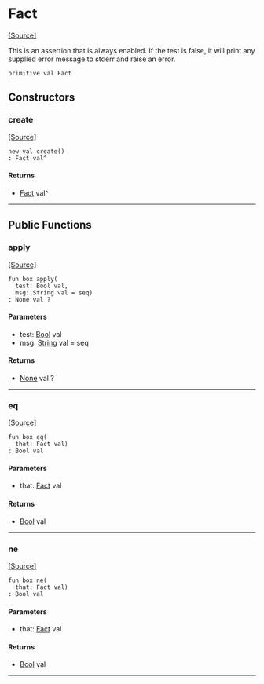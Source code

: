 # Fact
<span class="source-link">[[Source]](src/assert/assert.md#L19)</span>

This is an assertion that is always enabled. If the test is false, it will
print any supplied error message to stderr and raise an error.


```pony
primitive val Fact
```

## Constructors

### create
<span class="source-link">[[Source]](src/assert/assert.md#L19)</span>


```pony
new val create()
: Fact val^
```

#### Returns

* [Fact](assert-Fact.md) val^

---

## Public Functions

### apply
<span class="source-link">[[Source]](src/assert/assert.md#L24)</span>


```pony
fun box apply(
  test: Bool val,
  msg: String val = seq)
: None val ?
```
#### Parameters

*   test: [Bool](builtin-Bool.md) val
*   msg: [String](builtin-String.md) val = seq

#### Returns

* [None](builtin-None.md) val ?

---

### eq
<span class="source-link">[[Source]](src/assert/assert.md#L24)</span>


```pony
fun box eq(
  that: Fact val)
: Bool val
```
#### Parameters

*   that: [Fact](assert-Fact.md) val

#### Returns

* [Bool](builtin-Bool.md) val

---

### ne
<span class="source-link">[[Source]](src/assert/assert.md#L24)</span>


```pony
fun box ne(
  that: Fact val)
: Bool val
```
#### Parameters

*   that: [Fact](assert-Fact.md) val

#### Returns

* [Bool](builtin-Bool.md) val

---

